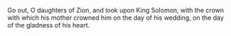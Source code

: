 Go out, O daughters of Zion, and look upon King Solomon, with the crown with which his mother crowned him on the day of his wedding, on the day of the gladness of his heart.
